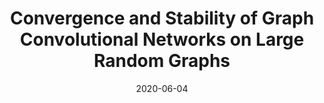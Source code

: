 ---
authors: "Nicolas Keriven, Alberto Bietti, Samuel Vaiter"
title: "Convergence and Stability of Graph Convolutional Networks on Large Random Graphs"
collection: preprint
date: 2020-06-04
venue: 'Preprint'
paperurl: 'https://arxiv.org/abs/2006.01868'
---